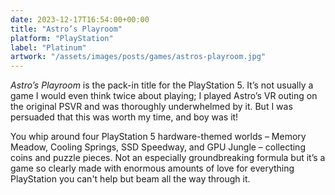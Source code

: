 ```yaml
---
date: 2023-12-17T16:54:00+00:00
title: "Astro’s Playroom"
platform: "PlayStation"
label: "Platinum"
artwork: "/assets/images/posts/games/astros-playroom.jpg"
---
```


*Astro’s Playroom* is the pack-in title for the PlayStation 5. It’s not usually a game I would even think twice about playing; I played Astro’s VR outing on the original PSVR and was thoroughly underwhelmed by it. But I was persuaded that this was worth my time, and boy was it!

You whip around four PlayStation 5 hardware-themed worlds – Memory Meadow, Cooling Springs, SSD Speedway, and GPU Jungle – collecting coins and puzzle pieces. Not an especially groundbreaking formula but it’s a game so clearly made with enormous amounts of love for everything PlayStation you can't help but beam all the way through it.

